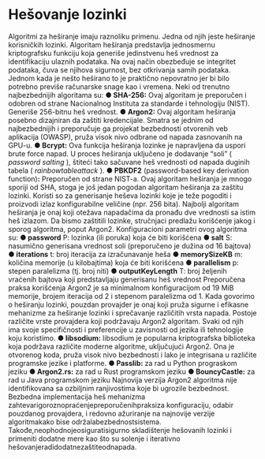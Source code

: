 # Hešovanje lozinki

Algoritmi za heširanje imaju raznoliku primenu. Jedna od njih jeste heširanje korisničkih lozinki. Algoritam heširanja predstavlja jednosmernu kriptografsku funkciju koja generiše jedinstvenu heš vrednost za identifikaciju ulaznih podataka. Na ovaj način obezbeđuje se integritet podataka, čuva se njihova sigurnost, bez otkrivanja samih podataka. Jednom kada je nešto heširano to je praktično nepovratno jer bi bilo potrebno previše računarske snage kao i vremena.
Neki od trenutno najbezbednijih algoritama su:
**● SHA-256:** Ovaj algoritam je preporučen i odobren od strane Nacionalnog Instituta za standarde i tehnologiju (NIST). Generiše 256-bitnu heš vrednost.
**● Argon2:** Ovaj algoritam heširanja posebno dizajniran da zaštiti kredencijale. Smatra se jednim od najbezbednijih i preporučuje ga projekat bezbednosti otvorenih veb aplikacija (OWASP), pruža visok nivo odbrane od napada zasnovanih na GPU-u.
**● Bcrypt:** Ova funkcija heširanja lozinke je napravljena da uspori brute force napad. U proces heširanja uključeno je dodavanje “soli” ( _password salting_ ), štiteći tako sačuvane heš vrednosti od napada duginih tabela ( _rainbowtableattack_ ).
**● PBKDF2** (password-based key derivation function)**:** Preporučen od strane NIST-a. Ovaj algoritam heširanja je mnogo sporiji od SHA, stoga je još jedan pogodan algoritam heširanja za zaštitu lozinki. Koristi so za generisanje heševa lozinki koje je teže pogoditi i proizvodi izlaz konfigurabilne veličine (npr. 256 bita).
Najbolji algoritam heširanja je onaj koji otežava napadačima da pronađu dve vrednosti sa istim heš izlazom. Da bismo zaštitili lozinke, stručnjaci predlažu korišćenje jakog i sporog algoritma, poput Argon2. 
Konfiguracioni parametri ovog algoritma su:
**● password** P: lozinka (ili poruka) koja će biti korišćena
**● salt** S: nasumično generisana vrednost soli (preporučeno je dužina od 16 bajtova)
**● iterations** t: broj iteracija za izračunavanje heša
**● memorySizeKB** m: količina memorije (u kilobajtima) koja će biti korišćena
**● parallelism** p: stepen paralelizma (tj. broj niti)
**● outputKeyLength** T: broj željenih vraćenih bajtova koji predstavljaju generisanu heš vrednost
Preporučena praksa korišćenja Argon2 je sa minimalnom konfiguracijom od 19 MiB
memorije, brojem iteracija od 2 i stepenom paralelizma od 1.
Kada govorimo o heširanju lozinki, pouzdan provajder je onaj koji pruža sigurne i efikasne mehanizme za heširanje lozinki i sprečavanje različitih vrsta napada. Postoje različite vrste provajdera koji podržavaju Argon2 algoritam. Svaki od njih ima svoje specifičnosti i preferencije u zavisnosti od jezika ili tehnologije koju koristimo.
**● libsodium:** libsodium je popularna kriptografska biblioteka koja podržava različite moderne algoritme, uključujući Argon2. Ona je otvorenog koda, pruža visok nivo bezbednosti i lako je integrisana u različite programske jezike i platforme. 
**● Passlib:** za rad u Python prograskom jeziku
**● Argon2.rs:** za rad u Rust programskom jeziku
**● BouncyCastle:** za rad u Java programskom jeziku
Najnovija verzija Argon2 algoritma nije identifikovana sa ozbiljnim ranjivostima koje bi
ugrozile bezbednost.
Bezbedna implementacija heš mehanizma zahtevarigoroznopraćenjepreporučenihpraksiza
konfiguraciju, odabir pouzdanog provajdera, i redovno ažuriranje na najnovije verzije
algoritmakako bise održalabezbednostsistema. Takođe,neophodnojeosiguratisigurno
skladištenje hešovanih lozinki i primeniti dodatne mere kao što su solenje i iterativno
hešovanjeradidodatnezaštiteodnapada.



